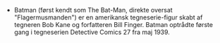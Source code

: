 - Batman (først kendt som The Bat-Man, direkte oversat "Flagermusmanden") er en amerikansk tegneserie-figur skabt af tegneren Bob Kane og forfatteren Bill Finger. Batman optrådte første gang i tegneserien Detective Comics 27 fra maj 1939.
